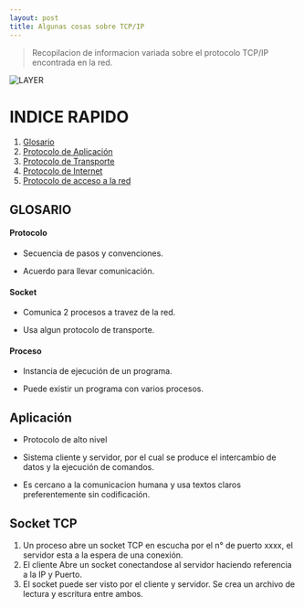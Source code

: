 ```yaml
---
layout: post
title: Algunas cosas sobre TCP/IP
---
```


> Recopilacion de informacion variada sobre el protocolo TCP/IP encontrada en la red.

<p>
 
 
![LAYER](https://github.com/room29/room92.github.io/blob/master/ass/slide-3.jpg)



# INDICE RAPIDO

1. [Glosario](#glosario)
2. [Protocolo de Aplicación](#aplicación)
3. [Protocolo de Transporte]()
4. [Protocolo de Internet]()
5. [Protocolo de acceso a la red]()


## GLOSARIO

#### Protocolo
- Secuencia de pasos y convenciones.

- Acuerdo para llevar comunicación.

#### Socket
- Comunica 2 procesos a travez de la red.

- Usa algun protocolo de transporte.


#### Proceso
-  Instancia de ejecución de un programa.

 - Puede existir un programa con varios procesos.


## Aplicación

- Protocolo de alto nivel

- Sistema cliente y servidor, por el cual se produce el intercambio de datos y la ejecución de comandos.

-  Es cercano a la comunicacion humana y usa textos claros preferentemente sin codificación.

## Socket TCP

1. Un proceso abre un socket TCP en escucha por el n° de puerto xxxx, el servidor esta a la espera de una conexión.
2. El cliente Abre un socket conectandose al servidor haciendo referencia a la IP y Puerto.
3. El socket puede ser visto por el cliente y servidor. Se crea un archivo de lectura y escritura entre ambos.





